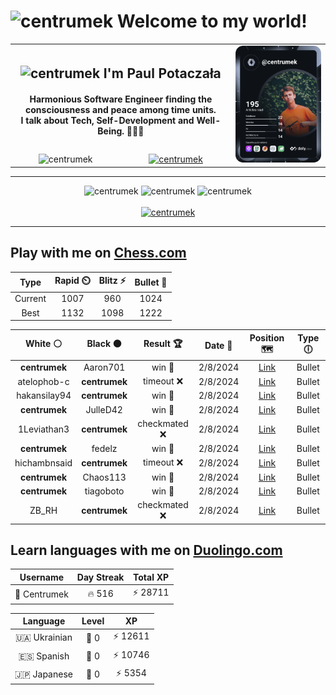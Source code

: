 <h1>
  <img
    src="https://emojis.slackmojis.com/emojis/images/1531849430/4246/blob-sunglasses.gif"
    width="30"
    alt="centrumek"
  />
  Welcome to my world!
</h1>

<table>
  <tbody>
    <tr>
      <td align="center" width="70%" colspan="2">
        <h2>
          <img
            src="https://raw.githubusercontent.com/MartinHeinz/MartinHeinz/master/wave.gif"
            width="30px"
            alt="centrumek"
          />
          I'm Paul Potaczała
        </h2>
        <h4>
          Harmonious Software Engineer finding the consciousness and peace among time units.
          <br/>
          I talk about Tech, Self-Development and Well-Being. 🌿🧘🚀
        </h4>
      </td>
      <td width="30%" rowspan="2">
        <a href="https://app.daily.dev/centrumek">
          <img
            src="./devcard.svg"
            alt="centrumek"
          />
        </a>
      </td>
    </tr>
    <tr align="center">
      <td>
        <img
          src="https://komarev.com/ghpvc/?username=centrumek&label=visitors&color=0e75b6&style=flat"
          alt="centrumek"
        >
      </td>
      <td>
        <a href="https://stackoverflow.com/users/14496012/centrumek">
          <img
            src="https://stackoverflow.com/users/flair/14496012.png?theme=dark"
            alt="centrumek"
          >
        </a>
      </td>
    </tr>
  </tbody>
</table>

---
<div align="center">
  <img 
    src="https://github-readme-stats.vercel.app/api?username=centrumek&show_icons=true&count_private=true&theme=dark&hide_border=true&hide=issues,contribs&bg_color=00000000"
    alt="centrumek"
  />
  <img
    src="https://github-readme-stats.vercel.app/api/top-langs/?username=centrumek&layout=compact&hide_border=true&theme=dark&bg_color=00000000&langs_count=6&exclude_repo=air-statistic-app"
    alt="centrumek"
  />
  <img 
    src="https://github-readme-streak-stats.herokuapp.com?user=centrumek&theme=dark&hide_border=true&background=FFFFFF00"
    alt="centrumek"
  />
  <br/>
  <br/>
  <a href="https://www.buymeacoffee.com/centrumek">
    <img
      src="https://cdn.buymeacoffee.com/buttons/v2/default-orange.png"
      height="50"
      width="210"
      alt="centrumek"
    />
  </a>
</div>

---

## Play with me on [Chess.com](https://www.chess.com/member/centrumek)

<div align="center">
<!--START_SECTION:chessStats-->
<!-- Automatically generated with https://github.com/Balastrong/chess-stats-action -->

| Type | Rapid ⏲️ | Blitz ⚡ | Bullet 🔫 |
|:---:|:---:|:---:|:---:|
| Current | 1007 | 960 | 1024 |
| Best | 1132 | 1098 | 1222 |

| White ⚪ | Black ⚫ | Result 🏆 | Date 📅 | Position 🗺️ | Type 🕕 |
|:---:|:---:|:---:|:---:|:---:|:---:|
| **centrumek** | Aaron701 | win 🥇 | 2/8/2024 | <a href="http://www.ee.unb.ca/cgi-bin/tervo/fen.pl?select=2k5/2r4p/pp2p3/1b6/3R4/1B6/PK4PP/7R b - -">Link</a> | Bullet |
| atelophob-c | **centrumek** | timeout ❌ | 2/8/2024 | <a href="http://www.ee.unb.ca/cgi-bin/tervo/fen.pl?select=8/4q3/4N3/3Qbp1k/5P1P/2P1B1P1/6K1/8 b - -">Link</a> | Bullet |
| hakansilay94 | **centrumek** | win 🥇 | 2/8/2024 | <a href="http://www.ee.unb.ca/cgi-bin/tervo/fen.pl?select=8/5K1P/6q1/8/5p2/8/1kb5/8 w - -">Link</a> | Bullet |
| **centrumek** | JulleD42 | win 🥇 | 2/8/2024 | <a href="http://www.ee.unb.ca/cgi-bin/tervo/fen.pl?select=8/1kp2p1p/p2Q4/1p4q1/8/bP4P1/P1R4P/1K1R4 b - -">Link</a> | Bullet |
| 1Leviathan3 | **centrumek** | checkmated ❌ | 2/8/2024 | <a href="http://www.ee.unb.ca/cgi-bin/tervo/fen.pl?select=r1bq1rk1/7Q/4ppn1/1p1pP1N1/pPpP4/P1P5/2K3PP/RN3R2 b - -">Link</a> | Bullet |
| **centrumek** | fedelz | win 🥇 | 2/8/2024 | <a href="http://www.ee.unb.ca/cgi-bin/tervo/fen.pl?select=r3r3/7b/pb1p2kB/2p1P3/2Pp4/3P4/4K1B1/7R b - -">Link</a> | Bullet |
| hichambnsaid | **centrumek** | timeout ❌ | 2/8/2024 | <a href="http://www.ee.unb.ca/cgi-bin/tervo/fen.pl?select=8/1k6/p7/1p1p4/P7/5P2/1PP2P1P/2K5 b - -">Link</a> | Bullet |
| **centrumek** | Chaos113 | win 🥇 | 2/8/2024 | <a href="http://www.ee.unb.ca/cgi-bin/tervo/fen.pl?select=r5r1/p3b2p/1p1p1p2/2p4k/P1P1PB2/1P6/7R/2K3R1 b - -">Link</a> | Bullet |
| **centrumek** | tiagoboto | win 🥇 | 2/8/2024 | <a href="http://www.ee.unb.ca/cgi-bin/tervo/fen.pl?select=1r6/p6k/3p3p/2pP2p1/5pK1/1P6/1R5P/1R6 b - -">Link</a> | Bullet |
| ZB_RH | **centrumek** | checkmated ❌ | 2/8/2024 | <a href="http://www.ee.unb.ca/cgi-bin/tervo/fen.pl?select=4r1rk/1p6/p1p4Q/2b1Pp1p/8/8/PP3PPP/R4RK1 b - -">Link</a> | Bullet |

<!--END_SECTION:chessStats-->
</div>

## Learn languages with me on [Duolingo.com](https://www.duolingo.com/profile/Centrumek)

<div align="center">
<!--START_SECTION:duolingoStats-->
<!-- Automatically generated with https://github.com/centrumek/duolingo-readme-stats-->

| Username | Day Streak | Total XP |
|:---:|:---:|:---:|
| 👤 Centrumek | 🔥 516 | ⚡ 28711 |

| Language | Level | XP |
|:---:|:---:|:---:|
| 🇺🇦 Ukrainian | 👑 0 | ⚡ 12611 |
| 🇪🇸 Spanish | 👑 0 | ⚡ 10746 |
| 🇯🇵 Japanese | 👑 0 | ⚡ 5354 |

<!--END_SECTION:duolingoStats-->
</div>
<!--
**centrumek/centrumek** is a ✨ _special_ ✨ repository because its `README.md` (this file) appears on your GitHub profile.

Here are some ideas to get you started:

- 🔭 I’m currently working on ...
- 🌱 I’m currently learning ...
- 👯 I’m looking to collaborate on ...
- 🤔 I’m looking for help with ...
- 💬 Ask me about ...
- 📫 How to reach me: ...
- 😄 Pronouns: ...
- ⚡ Fun fact: ...
-->
